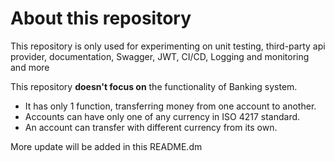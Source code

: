 # About this repository
This repository is only used for experimenting on unit testing, third-party api provider, documentation, Swagger, JWT, CI/CD, Logging and monitoring and more

This repository **doesn't focus on** the functionality of Banking system. 
- It has only 1 function, transferring money from one account to another.
- Accounts can have only one of any currency in ISO 4217 standard. 
- An account can transfer with different currency from its own.

More update will be added in this README.dm